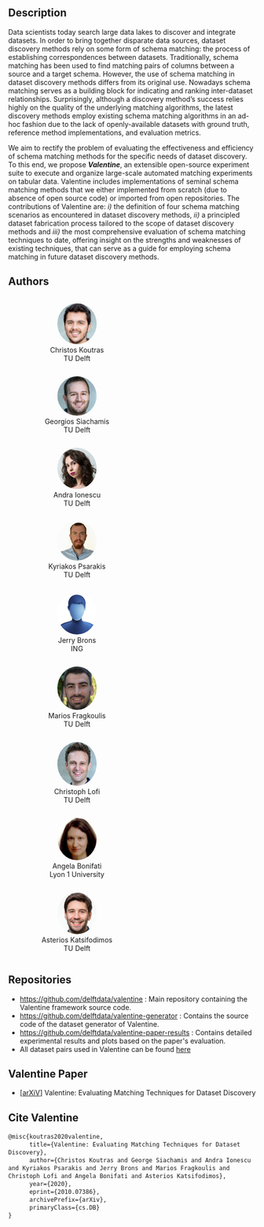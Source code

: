## Description

Data scientists today search large data lakes to discover and integrate datasets. In order to bring together disparate data sources, dataset discovery methods rely on some form of schema matching: the process of establishing correspondences between datasets. Traditionally, schema matching has been used to find matching pairs of columns between a source and a target schema. However, the use of schema matching in dataset discovery methods differs from its original use. Nowadays schema matching serves as a building block for indicating and ranking inter-dataset relationships. Surprisingly, although a discovery method’s success relies highly on the quality of the underlying matching algorithms, the latest discovery methods employ existing schema matching algorithms in an ad-hoc fashion due to the lack of openly-available datasets with ground truth, reference method implementations, and evaluation metrics.

We aim to rectify the problem of evaluating the effectiveness and efficiency of schema matching methods for the specific needs of dataset discovery. To this end, we propose ***Valentine***, an extensible open-source experiment suite to execute and organize large-scale automated matching experiments on tabular data. Valentine includes implementations of seminal schema matching methods that we either implemented from scratch (due to absence of open source code) or imported from open repositories. The contributions of Valentine are: *i)* the definition of four schema matching scenarios as encountered in dataset discovery methods, *ii)* a principled dataset fabrication process tailored to the scope of dataset discovery methods and *iii)* the most comprehensive evaluation of schema matching techniques to date, offering insight on the strengths and weaknesses of existing techniques, that can serve as a guide for employing schema matching in future dataset discovery methods.

## Authors

<figure class="item" style="vertical-align:top; display: inline-block; text-align:center; width:200px">
    <a href="https://ckoutras.github.io/"><img src="./assets/img/christos_koutras.jpg" height="auto" width="80" style="border-radius:50%"/></a>
    <figcaption class="caption" style="display:block">Christos Koutras <br>TU Delft</figcaption>
</figure>

<figure class="item" style="vertical-align:top; display: inline-block; text-align:center; width:200px">
    <a href="https://www.tudelft.nl/ewi/over-de-faculteit/afdelingen/software-technology/web-information-systems/people/georgios-siachamis/"><img src="./assets/img/georgios_siachamis.jpg" height="auto" width="80" style="border-radius:50%"/></a>
    <figcaption class="caption" style="display:block">Georgios Siachamis <br>TU Delft</figcaption>
</figure>

<figure class="item" style="vertical-align:top; display: inline-block; text-align:center; width:200px">
   <a href="https://andraionescu.github.io/"><img src="./assets/img/andra_ionescu.jpg" height="auto" width="80" style="border-radius:50%"/></a>
    <figcaption class="caption" style="display:block">Andra Ionescu <br>TU Delft</figcaption>
</figure>

<figure class="item" style="vertical-align:top; display: inline-block; text-align:center; width:200px">
    <img src="./assets/img/kyriakos_psarakis.jpeg" height="auto" width="80" style="border-radius:50%"/>
    <figcaption class="caption" style="display:block">Kyriakos Psarakis <br>TU Delft</figcaption>
</figure>

<figure class="item" style="vertical-align:top; display: inline-block; text-align:center; width:200px">
    <img src="./assets/img/jerry_brons.jpg" height="auto" width="80" style="border-radius:50%"/>
    <figcaption class="caption" style="display:block">Jerry Brons <br>ING</figcaption>
</figure>

<figure class="item" style="vertical-align:top; display: inline-block; text-align:center; width:200px">
    <a href="http://mariosfragkoulis.gr/"><img src="./assets/img/marios_fragkoulis.jpg" height="auto" width="80" style="border-radius:50%"/></a>
    <figcaption class="caption" style="display:block">Marios Fragkoulis <br> TU Delft</figcaption>
</figure>

<figure class="item" style="vertical-align:top; display: inline-block; text-align:center; width:200px">
    <a href="https://www.tudelft.nl/ewi/over-de-faculteit/afdelingen/software-technology/web-information-systems/people/christoph-lofi/"><img src="./assets/img/christoph_lofi.jpg" height="auto" width="80" style="border-radius:50%"/></a>
    <figcaption class="caption" style="display:block">Christoph Lofi <br>TU Delft</figcaption>
</figure>

<figure class="item" style="vertical-align:top; display: inline-block; text-align:center; width:200px">
    <a href="https://perso.liris.cnrs.fr/angela.bonifati/"><img src="./assets/img/angela_bonifati.jpg" height="auto" width="80" style="border-radius:50%"/></a>    <figcaption class="caption" style="display:block">Angela Bonifati <br>Lyon 1 University</figcaption>
</figure>

<figure class="item" style="vertical-align:top; display: inline-block; text-align:center; width:200px">
    <a href="http://asterios.katsifodimos.com/"><img src="./assets/img/asterios_katsifodimos.jpg" height="auto" width="80" style="border-radius:50%"/></a>
    <figcaption class="caption" style="display:block">Asterios Katsifodimos <br>TU Delft</figcaption>
</figure>


## Repositories

- <https://github.com/delftdata/valentine> : Main repository containing the Valentine framework source code.
- <https://github.com/delftdata/valentine-generator> : Contains the source code of the dataset generator of Valentine.
- <https://github.com/delftdata/valentine-paper-results> : Contains detailed experimental results and plots based on the paper's evaluation.
- All dataset pairs used in Valentine can be found [here](https://surfdrive.surf.nl/files/index.php/s/QU5oxyNMuVguEku)

## Valentine Paper
- [[arXiV](https://arxiv.org/abs/2010.07386)] Valentine: Evaluating Matching Techniques for Dataset Discovery 

## Cite Valentine

```
@misc{koutras2020valentine,
      title={Valentine: Evaluating Matching Techniques for Dataset Discovery}, 
      author={Christos Koutras and George Siachamis and Andra Ionescu and Kyriakos Psarakis and Jerry Brons and Marios Fragkoulis and Christoph Lofi and Angela Bonifati and Asterios Katsifodimos},
      year={2020},
      eprint={2010.07386},
      archivePrefix={arXiv},
      primaryClass={cs.DB}
}

```

